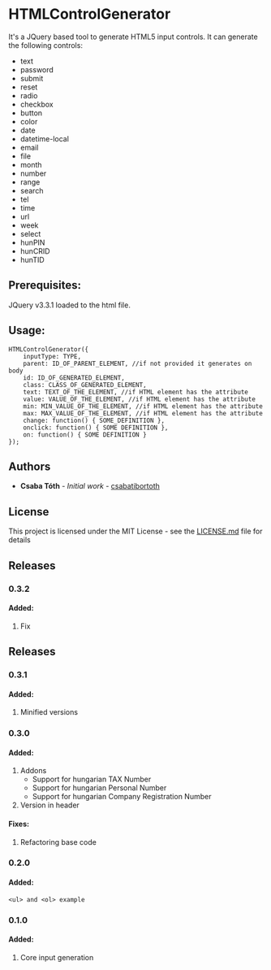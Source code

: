 # HTMLControlGenerator

It's a JQuery based tool to generate HTML5 input controls. It can generate the following controls:

* text
* password
* submit
* reset
* radio
* checkbox
* button
* color
* date
* datetime-local
* email
* file
* month
* number
* range
* search
* tel
* time
* url
* week
* select
* hunPIN
* hunCRID
* hunTID

## Prerequisites:
JQuery v3.3.1 loaded to the html file.

## Usage: 

```
HTMLControlGenerator({
    inputType: TYPE,
    parent: ID_OF_PARENT_ELEMENT, //if not provided it generates on body
    id: ID_OF_GENERATED_ELEMENT,
    class: CLASS_OF_GENERATED_ELEMENT,
    text: TEXT_OF_THE_ELEMENT, //if HTML element has the attribute
    value: VALUE_OF_THE_ELEMENT, //if HTML element has the attribute
    min: MIN_VALUE_OF_THE_ELEMENT, //if HTML element has the attribute
    max: MAX_VALUE_OF_THE_ELEMENT, //if HTML element has the attribute
    change: function() { SOME_DEFINITION },
    onclick: function() { SOME DEFINITION },
    on: function() { SOME DEFINITION }
});
```
## Authors

* **Csaba Tóth** - *Initial work* - [csabatibortoth](https://github.com/csabatibortoth)

## License

This project is licensed under the MIT License - see the [LICENSE.md](LICENSE.md) file for details

## Releases
 ### 0.3.2
 #### Added:
 1. Fix

## Releases
 ### 0.3.1
 #### Added:
 1. Minified versions

 ### 0.3.0
 #### Added:
  1. Addons
       - Support for hungarian TAX Number
       - Support for hungarian Personal Number
       - Support for hungarian Company Registration Number
  2. Version in header
 #### Fixes:
  1. Refactoring base code
 
 ### 0.2.0
 #### Added:
    <ul> and <ol> example
    
 ### 0.1.0
 #### Added:
  1. Core input generation
